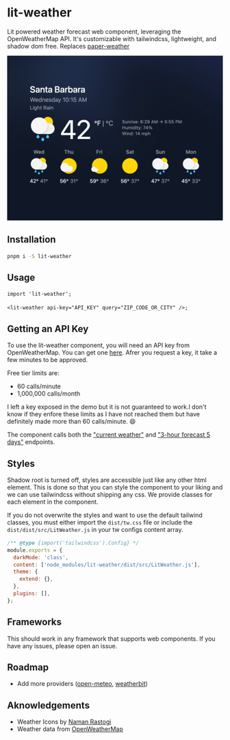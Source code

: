 # lit-weather

Lit powered weather forecast web component, leveraging the OpenWeatherMap API. It's customizable with tailwindcss, lightweight, and shadow dom free. Replaces [paper-weather](https://github.com/ryanburns23/paper-weather)

![example](/demo/assets/og.png)

## Installation

```bash
pnpm i -S lit-weather
```

## Usage

```tsx
import 'lit-weather';

<lit-weather api-key="API_KEY" query="ZIP_CODE_OR_CITY" />;
```

## Getting an API Key

To use the lit-weather component, you will need an API key from OpenWeatherMap. You can get one [here](https://home.openweathermap.org/api_keys). Afrer you request a key, it take a few minutes to be approved.

Free tier limits are:

- 60 calls/minute
- 1,000,000 calls/month

I left a key exposed in the demo but it is not guaranteed to work.I don't know if they enfore these limits as I have not reached them but have definitely made more than 60 calls/minute. 😄

The component calls both the ["current weather"](https://openweathermap.org/current) and ["3-hour forecast 5 days"](https://openweathermap.org/forecast5) endpoints.

## Styles

Shadow root is turned off, styles are accessible just like any other html element. This is done so that you can style the component to your liking and we can use tailwindcss without shipping any css. We provide classes for each element in the component.

If you do not overwrite the styles and want to use the default tailwind classes, you must either import the `dist/tw.css` file or include the `dist/dist/src/LitWeather.js` in your tw configs content array.

```js
/** @type {import('tailwindcss').Config} */
module.exports = {
  darkMode: 'class',
  content: ['node_modules/lit-weather/dist/src/LitWeather.js'],
  theme: {
    extend: {},
  },
  plugins: [],
};
```

## Frameworks

This should work in any framework that supports web components. If you have any issues, please open an issue.

## Roadmap

- Add more providers ([open-meteo](https://open-meteo.com/), [weatherbit](https://www.weatherbit.io/))

## Aknowledgements

- Weather Icons by [Naman Rastogi](https://www.uplabs.com/posts/google-now-weather-icons-freebie)
- Weather data from [OpenWeatherMap](https://openweathermap.org/)
